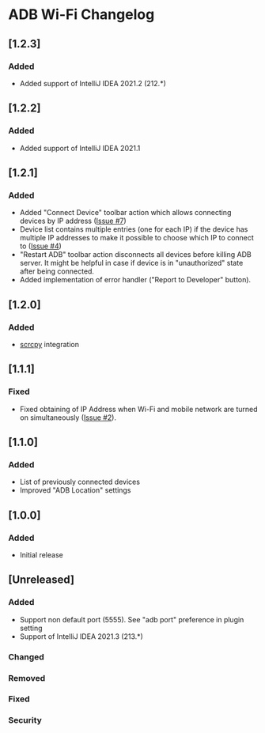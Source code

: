 <!-- Keep a Changelog guide -> https://keepachangelog.com -->

# ADB Wi-Fi Changelog

## [1.2.3]
### Added
- Added support of IntelliJ IDEA 2021.2 (212.*)

## [1.2.2]
### Added
- Added support of IntelliJ IDEA 2021.1

## [1.2.1]
### Added
- Added "Connect Device" toolbar action which allows connecting devices by IP address ([Issue #7](https://github.com/y-polek/ADB-Wi-Fi/issues/7))
- Device list contains multiple entries (one for each IP) if the device has multiple IP addresses to make it possible to choose which IP to connect to ([Issue #4](https://github.com/y-polek/ADB-Wi-Fi/issues/4))
- "Restart ADB" toolbar action disconnects all devices before killing ADB server.
  It might be helpful in case if device is in "unauthorized" state after being connected.
- Added implementation of error handler ("Report to Developer" button).

## [1.2.0]
### Added
- [scrcpy](https://github.com/Genymobile/scrcpy) integration

## [1.1.1]
### Fixed
- Fixed obtaining of IP Address when Wi-Fi and mobile network are turned on simultaneously ([Issue #2](https://github.com/y-polek/ADB-Wi-Fi/issues/2)).

## [1.1.0]
### Added
- List of previously connected devices
- Improved "ADB Location" settings

## [1.0.0]
### Added
- Initial release

## [Unreleased]
### Added
- Support non default port (5555). See "adb port" preference in plugin setting
- Support of IntelliJ IDEA 2021.3 (213.*)

### Changed

### Removed

### Fixed

### Security

